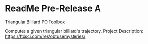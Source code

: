 # ReadMe Pre-Release A
Triangular Billiard PO Toolbox

Computes a given triangular billiard's trajectory.
Project Description: 
	https://ftdsci.com/res/obtusemysteries/
